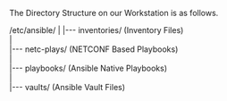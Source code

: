 
The Directory Structure on our Workstation is as follows.

/etc/ansible/
|
|--- inventories/  (Inventory Files)  
|  
|--- netc-plays/   (NETCONF Based Playbooks)  
|  
|--- playbooks/    (Ansible Native Playbooks)  
|  
|--- vaults/       (Ansible Vault Files)  
  
    

